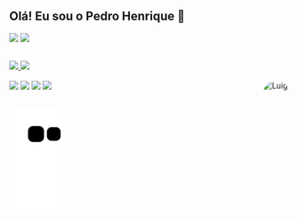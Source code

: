 ## Olá! Eu sou o Pedro Henrique 🌴
<a href="https://instagram.com/chosuke.png" target="_blank"><img src="https://img.shields.io/badge/-Instagram-%23E4405F?style=for-the-badge&logo=instagram&logoColor=white" target="_blank"></a>
  <a href = "mailto:pedrohenrique10022005@gmail.com"><img src="https://img.shields.io/badge/Gmail-D14836?style=for-the-badge&logo=gmail&logoColor=white" target="_blank"></a>

 <div style="display: inline_block"><br>
   <a href="https://github.com/Chosuke1989">
   <img height="180em" src="https://github-readme-stats.vercel.app/api?username=Chosuke1989&show_icons=true&theme=dracula&include_all_commits=true&count_private=true"/>
   <img height="180em" src="https://github-readme-stats.vercel.app/api/top-langs/?username=Chosuke1989&layout=compact&langs_count=6&theme=dracula"/>

</div>
<div style="display: inline_block"><br>
 <a><img src="https://img.shields.io/badge/HTML5-E34F26?style=for-the-badge&logo=html5&logoColor=white" target="_blank"></a>
 <a><img src="https://img.shields.io/badge/CSS3-1572B6?style=for-the-badge&logo=css3&logoColor=white" target="_blank"></a>
 <a><img src="https://img.shields.io/badge/JavaScript-323330?style=for-the-badge&logo=javascript&logoColor=F7DF1E" target="_blank"></a>
 <a><img src="https://img.shields.io/badge/Python-14354C?style=for-the-badge&logo=python&logoColor=white" target="_blank"></a>
 <img align="right" alt="Luigi" height="150" style="border-radius:50px;" src="https://cdn.discordapp.com/attachments/920111045702479924/1064915779759394906/12402.gif">
</div>
 
 ##

<div> 
 
  ![Snake animation](https://github.com/Chosuke1989/Chosuke1989/blob/output/github-contribution-grid-snake.svg)

</div>
